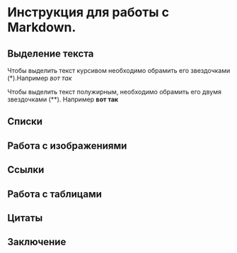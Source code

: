 # Инструкция для работы с Markdown.

## Выделение текста

Чтобы выделить текст курсивом необходимо обрамить его звездочками (*).Например *вот так*

Чтобы выделить текст полужирным, необходимо обрамить его двумя звездочками (**). Например **вот так**

## Списки

## Работа с изображениями

## Ссылки

## Работа с таблицами

## Цитаты

## Заключение